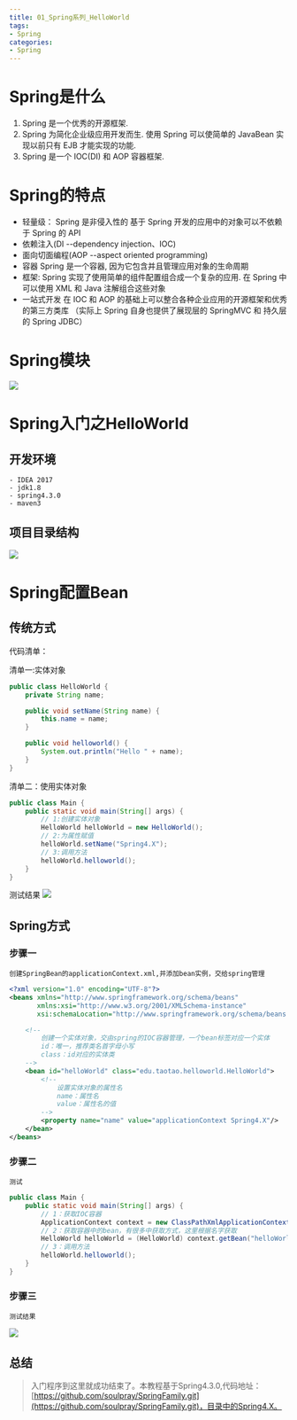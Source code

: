 ```yaml
---
title: 01_Spring系列_HelloWorld
tags:
- Spring
categories: 
- Spring
---
```


# Spring是什么 #
1. Spring 是一个优秀的开源框架.
2. Spring 为简化企业级应用开发而生. 使用 Spring 可以使简单的 JavaBean 实现以前只有 EJB 才能实现的功能.
3. Spring 是一个 IOC(DI) 和 AOP 容器框架.

# Spring的特点 #
- 轻量级：
	Spring 是非侵入性的 基于 Spring 开发的应用中的对象可以不依赖于 Spring 的 API
- 依赖注入(DI --dependency injection、IOC)
- 面向切面编程(AOP --aspect oriented programming)
- 容器
	Spring 是一个容器, 因为它包含并且管理应用对象的生命周期
- 框架:
	Spring 实现了使用简单的组件配置组合成一个复杂的应用. 在 Spring 中可以使用 XML 和 Java 注解组合这些对象
- 一站式开发
	在 IOC 和 AOP 的基础上可以整合各种企业应用的开源框架和优秀的第三方类库 （实际上 Spring 自身也提供了展现层的 SpringMVC 和 持久层的 Spring JDBC）

# Spring模块 #
![](https://i.imgur.com/ACCzGkS.png)

# Spring入门之HelloWorld #
## 开发环境 ##
	- IDEA 2017
	- jdk1.8
	- spring4.3.0
	- maven3

## 项目目录结构 ##
![](https://i.imgur.com/qyVB9Ua.png)

# Spring配置Bean #
## 传统方式 ##
代码清单：

清单一:实体对象

```java
public class HelloWorld {
    private String name;

    public void setName(String name) {
        this.name = name;
    }

    public void helloworld() {
        System.out.println("Hello " + name);
    }
}
```
清单二：使用实体对象

```java
public class Main {
    public static void main(String[] args) {
        // 1:创建实体对象
        HelloWorld helloWorld = new HelloWorld();
        // 2:为属性赋值
        helloWorld.setName("Spring4.X");
        // 3:调用方法
        helloWorld.helloworld();
    }
}
```
测试结果
![](https://i.imgur.com/WDDgP6o.png)
## Spring方式 ##
### 步骤一 ###
	创建SpringBean的applicationContext.xml,并添加bean实例，交给spring管理

```xml
<?xml version="1.0" encoding="UTF-8"?>
<beans xmlns="http://www.springframework.org/schema/beans"
       xmlns:xsi="http://www.w3.org/2001/XMLSchema-instance"
       xsi:schemaLocation="http://www.springframework.org/schema/beans http://www.springframework.org/schema/beans/spring-beans.xsd">

    <!--
        创建一个实体对象，交由spring的IOC容器管理，一个bean标签对应一个实体
        id：唯一，推荐类名首字母小写
        class：id对应的实体类
    -->
    <bean id="helloWorld" class="edu.taotao.helloworld.HelloWorld">
        <!--
            设置实体对象的属性名
            name：属性名
            value：属性名的值
        -->
        <property name="name" value="applicationContext Spring4.X"/>
    </bean>
</beans>
```
### 步骤二 ###
	测试


```java
public class Main {
    public static void main(String[] args) {
        // 1：获取IOC容器
        ApplicationContext context = new ClassPathXmlApplicationContext("applicationContext.xml");
        // 2：获取容器中的bean，有很多中获取方式，这里根据名字获取
        HelloWorld helloWorld = (HelloWorld) context.getBean("helloWorld");
        // 3：调用方法
        helloWorld.helloworld();
    }
}
```
### 步骤三 ###
	测试结果

![](https://i.imgur.com/TV5TpuR.png)

## 总结 ##
>入门程序到这里就成功结束了。本教程基于Spring4.3.0,代码地址：[https://github.com/soulpray/SpringFamily.git](https://github.com/soulpray/SpringFamily.git)，目录中的Spring4.X。

